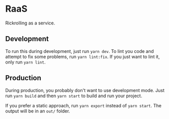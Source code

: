 # RaaS

Rickrolling as a service.

## Development

To run this during development, just run `yarn dev`. To lint you code and attempt to fix some problems, run `yarn lint:fix`. If you just want to lint it, only run `yarn lint`.

## Production

During production, you probably don't want to use development mode. Just run `yarn build` and then `yarn start` to build and run your project.

If you prefer a static approach, run `yarn export` instead of `yarn start`. The output will be in an `out/` folder.